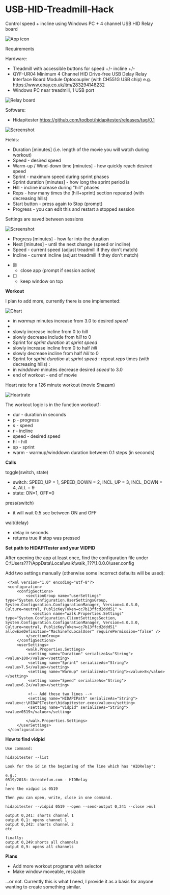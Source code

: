 # USB-HID-Treadmill-Hack
Control speed + incline using Windows PC + 4 channel USB HID Relay board

![App icon](icon.jpg?raw=true "Icon")

Requirements

Hardware:
* Treadmill with accessible buttons for speed +/- incline +/-
* QYF-UR04 Minimum 4 Channel HID Drive-free USB Delay Relay Interface Board Module Optocoupler (with CH551G USB chip)
  e.g. https://www.ebay.co.uk/itm/283294148232
* Windows PC near treadmill, 1 USB port

![Relay board](relay.jpg?raw=true "board")

Software:
* Hidapitester https://github.com/todbot/hidapitester/releases/tag/0.1

![Screenshot](setup.jpg?raw=true "setup")

Fields:
* Duration [minutes] (i.e. length of the movie you will watch during workout)
* Speed - desired speed
* Warm-up / Wind-down time [minutes] - how quickly reach desired speed
* Sprint - maximum speed during sprint phases
* Sprint duration [minutes] - how long the sprint period is
* Hill - incline increase during "hill" phases
* Reps - how many times the (hill+sprint) section repeated (with decreasing hills)
* Start button - press again to Stop (prompt)
* Progress - you can edit this and restart a stopped session

Settings are saved between sessions

![Screenshot](active.jpg?raw=true "active")

* Progress [minutes] - how far into the duration
* Next [minutes] - until the next change (speed or incline)
* Speed - current speed (adjust treadmill if they don't match)
* Incline - current incline (adjust treadmill if they don't match)
* [X] - close app (prompt if session active)
* [ ] - keep window on top

**Workout**

I plan to add more, currently there is one implemented:

![Chart](chart.png?raw=true "chart")

* in *warmup* minutes increase from 3.0 to desired *speed*
* 
* slowly increase incline from 0 to *hill*
* slowly decrease include from *hill* to 0
* Sprint for *sprint duration* at *sprint speed*
* slowly increase incline from 0 to half *hill*
* slowly decrease incline from half *hill* to 0
* Sprint for *sprint duration* at *sprint speed*
:
repeat *reps* times (with decreasing hills)
:
* in *winddown* minutes decrease desired *speed* to 3.0
* end of workout - end of movie

Heart rate for a 126 minute workout (movie Shazam)

![Heartrate](heart2.jpg?raw=true "heartrate")

The workout logic is in the function workout1:

* dur - duration in seconds
* p - progress
* s - speed
* r - incline
* speed - desired speed
* hl - hill 
* sp - sprint
* warm - warmup/winddown duration between 0.1 steps (in seconds)

**Calls** 

toggle(switch, state)
* switch: SPEED_UP = 1, SPEED_DOWN = 2, INCL_UP = 3, INCL_DOWN = 4, ALL = 9
* state: ON=1, OFF=0

press(switch)
* it will wait 0.5 sec between ON and OFF

wait(delay)
* delay in seconds
* returns true if stop was pressed

**Set path to HIDAPITester and your VIDPID**

After opening the app at least once, find the configuration file under 
C:\Users\???\AppData\Local\walk\walk_???\1.0.0.0\user.config

Add two settings manually (otherwise some incorrect defaults will be used):

     <?xml version="1.0" encoding="utf-8"?>
     <configuration>
         <configSections>
             <sectionGroup name="userSettings" type="System.Configuration.UserSettingsGroup, System.Configuration.ConfigurationManager, Version=4.0.3.0, Culture=neutral, PublicKeyToken=cc7b13ffcd2ddd51" >
                <section name="walk.Properties.Settings" type="System.Configuration.ClientSettingsSection, System.Configuration.ConfigurationManager, Version=4.0.3.0, Culture=neutral, PublicKeyToken=cc7b13ffcd2ddd51" allowExeDefinition="MachineToLocalUser" requirePermission="false" />
             </sectionGroup>
         </configSections>
         <userSettings>
             <walk.Properties.Settings>
              <setting name="Duration" serializeAs="String"><value>100</value></setting>
              <setting name="Sprint" serializeAs="String"><value>7.5</value></setting>
              <setting name="Warmup" serializeAs="String"><value>8</value></setting>
              <setting name="Speed" serializeAs="String"><value>6.2</value></setting>
              
              <!-- Add these two lines -->
              <setting name="HIDAPIPath" serializeAs="String"><value>c:\HIDAPITester\hidapitester.exe</value></setting>
              <setting name="Vidpid" serializeAs="String"><value>0519</value></setting>
              
             </walk.Properties.Settings>
         </userSettings>
     </configuration>

**How to find vidpid**

    Use command:

    hidapitester --list

    Look for the id in the beginning of the line which has "HIDRelay":

    e.g.:
    0519/2018: Ucreatefun.com - HIDRelay
    ↓
    here the vidpid is 0519

    Then you can open, write, close in one command.

    hidapitester --vidpid 0519 --open --send-output 0,241 --close >nul

    output 0,241: shorts channel 1
    output 0,1: opens channel 1
    output 0,242: shorts channel 2
    etc

    finally:
    output 0,249:shorts all channels
    output 0,9: opens all channels

**Plans**
* Add more workout programs with selector
* Make window moveable, resizable

...or not. Currently this is what I need, I provide it as a basis for anyone wanting to create something similar.

